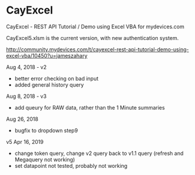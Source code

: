 # CayExcel
CayExcel - REST API Tutorial / Demo using Excel VBA for mydevices.com

CayExcel5.xlsm is the current version, with new authentication system.

http://community.mydevices.com/t/cayexcel-rest-api-tutorial-demo-using-excel-vba/10450?u=jameszahary

Aug 4, 2018 - v2
 - better error checking on bad input
 - added general history query
 
Aug 8, 2018 - v3
- add queury for RAW data, rather than the 1 Minute summaries

Aug 26, 2018
- bugfix to dropdown step9

v5 Apr 16, 2019 
- change token query, change v2 query back to v1.1 query (refresh and Megaquery not working)
- set datapoint not tested, probably not working
